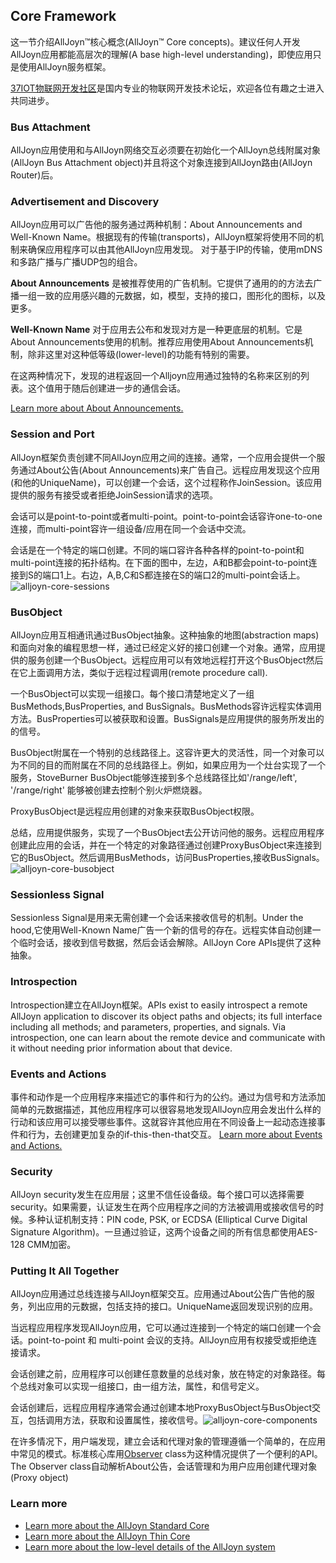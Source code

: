 ## Core Framework  
这一节介绍AllJoyn™核心概念(AllJoyn™ Core concepts)。建议任何人开发AllJoyn应用都能高层次的理解(A base high-level understanding)，即使应用只是使用AllJoyn服务框架。
 
[37IOT物联网开发社区](http://37iot.com)是国内专业的物联网开发技术论坛，欢迎各位有趣之士进入共同进步。

### Bus Attachment 
AllJoyn应用使用和与AllJoyn网络交互必须要在初始化一个AllJoyn总线附属对象(AllJoyn Bus Attachment object)并且将这个对象连接到AllJoyn路由(AllJoyn Router)后。 

### Advertisement and Discovery 
AllJoyn应用可以广告他的服务通过两种机制：About Announcements and Well-Known Name。根据现有的传输(transports)，AllJoyn框架将使用不同的机制来确保应用程序可以由其他AllJoyn应用发现。 对于基于IP的传输，使用mDNS和多路广播与广播UDP包的组合。

**About Announcements** 是被推荐使用的广告机制。它提供了通用的的方法去广播一组一致的应用感兴趣的元数据，如，模型，支持的接口，图形化的图标，以及更多。

**Well-Known Name** 对于应用去公布和发现对方是一种更底层的机制。它是About Announcements使用的机制。推荐应用使用About Announcements机制，除非这里对这种低等级(lower-level)的功能有特别的需要。

在这两种情况下，发现的进程返回一个Alljoyn应用通过独特的名称来区别的列表。这个值用于随后创建进一步的通信会话。

[Learn more about About Announcements. ](https://allseenalliance.org/developers/learn/core/about-announcement)

### Session and Port 
AllJoyn框架负责创建不同AllJoyn应用之间的连接。通常，一个应用会提供一个服务通过About公告(About Announcements)来广告自己。远程应用发现这个应用(和他的UniqueName)，可以创建一个会话，这个过程称作JoinSession。该应用提供的服务有接受或者拒绝JoinSession请求的选项。

会话可以是point-to-point或者multi-point。point-to-point会话容许one-to-one连接，而multi-point容许一组设备/应用在同一个会话中交流。

会话是在一个特定的端口创建。不同的端口容许各种各样的point-to-point和multi-point连接的拓扑结构。在下面的图中，左边，A和B都会point-to-point连接到S的端口1上。右边，A,B,C和S都连接在S的端口2的multi-point会话上。
 ![alljoyn-core-sessions](https://allseenalliance.org/sites/default/files/developers/learn/alljoyn-core-sessions.png)
 
### BusObject
AllJoyn应用互相通讯通过BusObject抽象。这种抽象的地图(abstraction maps)和面向对象的编程思想一样，通过已经定义好的接口创建一个对象。通常，应用提供的服务创建一个BusObject。远程应用可以有效地远程打开这个BusObject然后在它上面调用方法，类似于远程过程调用(remote procedure call).

一个BusObject可以实现一组接口。每个接口清楚地定义了一组BusMethods,BusProperties, and BusSignals。BusMethods容许远程实体调用方法。BusProperties可以被获取和设置。BusSignals是应用提供的服务所发出的的信号。

BusObject附属在一个特别的总线路径上。这容许更大的灵活性，同一个对象可以为不同的目的而附属在不同的总线路径上。例如，如果应用为一个灶台实现了一个服务，StoveBurner BusObject能够连接到多个总线路径比如'/range/left', '/range/right' 能够被创建去控制个别火炉燃烧器。

ProxyBusObject是远程应用创建的对象来获取BusObject权限。

总结，应用提供服务，实现了一个BusObject去公开访问他的服务。远程应用程序创建此应用的会话，并在一个特定的对象路径通过创建ProxyBusObject来连接到它的BusObject。然后调用BusMethods，访问BusProperties,接收BusSignals。
 ![alljoyn-core-busobject](https://allseenalliance.org/sites/default/files/developers/learn/alljoyn-core-busobject.png)
 
### Sessionless Signal
Sessionless Signal是用来无需创建一个会话来接收信号的机制。Under the hood,它使用Well-Known Name广告一个新的信号的存在。远程实体自动创建一个临时会话，接收到信号数据，然后会话会解除。AllJoyn Core APIs提供了这种抽象。

### Introspection
Introspection建立在AllJoyn框架。APIs exist to easily introspect a remote AllJoyn application to discover its object paths and objects; its full interface including all methods; and parameters, properties, and signals. Via introspection, one can learn about the remote device and communicate with it without needing prior information about that device.

### Events and Actions
事件和动作是一个应用程序来描述它的事件和行为的公约。通过为信号和方法添加简单的元数据描述，其他应用程序可以很容易地发现AllJoyn应用会发出什么样的行动和该应用可以接受哪些事件。这就容许其他应用在不同设备上一起动态连接事件和行为，去创建更加复杂的if-this-then-that交互。
[Learn more about Events and Actions.](https://allseenalliance.org/developers/learn/core/events-and-actions)

### Security
AllJoyn security发生在应用层；这里不信任设备级。每个接口可以选择需要security。如果需要，认证发生在两个应用程序之间的方法被调用或接收信号的时候。多种认证机制支持：PIN code, PSK, or ECDSA (Elliptical Curve Digital Signature Algorithm)。一旦通过验证，这两个设备之间的所有信息都使用AES-128 CMM加密。

### Putting It All Together
AllJoyn应用通过总线连接与AllJoyn框架交互。应用通过About公告广告他的服务，列出应用的元数据，包括支持的接口。UniqueName返回发现识别的应用。

当远程应用程序发现AllJoyn应用，它可以通过连接到一个特定的端口创建一个会话。point-to-point 和 multi-point 会议的支持。AllJoyn应用有权接受或拒绝连接请求。

会话创建之前，应用程序可以创建任意数量的总线对象，放在特定的对象路径。每个总线对象可以实现一组接口，由一组方法，属性，和信号定义。

会话创建后，远程应用程序通常会通过创建本地ProxyBusObject与BusObject交互，包括调用方法，获取和设置属性，接收信号。​
 ![alljoyn-core-components](https://allseenalliance.org/sites/default/files/developers/learn/alljoyn-core-components.png)
 
在许多情况下，用户端发现，建立会话和代理对象的管理遵循一个简单的，在应用中常见的模式。标准核心库用[Observer](https://allseenalliance.org/developers/develop/api-guide/core/observer/) class为这种情况提供了一个便利的API。The Observer class自动解析About公告，会话管理和为用户应用创建代理对象(Proxy object)

### Learn more
* [Learn more about the AllJoyn Standard Core](https://allseenalliance.org/developers/learn/core/standard-core)
* [Learn more about the AllJoyn Thin Core](https://allseenalliance.org/developers/learn/core/thin-core)
* [Learn more about the low-level details of the AllJoyn system](https://allseenalliance.org/developers/learn/core/system-description)
